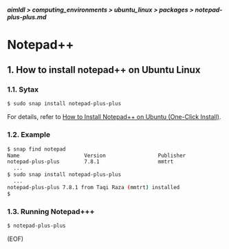 ##### aimldl > computing_environments > ubuntu_linux > packages > notepad-plus-plus.md

# Notepad++

## 1. How to install notepad++ on Ubuntu Linux
### 1.1. Sytax
```bash
$ sudo snap install notepad-plus-plus
```
For details, refer to [How to Install Notepad++ on Ubuntu (One-Click Install)](https://www.omgubuntu.co.uk/2019/05/install-notepad-in-ubuntu).

### 1.2. Example
```bash
$ snap find notepad
Name                     Version                 Publisher                 Notes  Summary
notepad-plus-plus        7.8.1                   mmtrt                     -      Notepad-Plus-Plus is a free source code editor.
  ...
$ sudo snap install notepad-plus-plus
  ...
notepad-plus-plus 7.8.1 from Taqi Raza (mmtrt) installed
$ 
```
### 1.3. Running Notepad+++
```bash
$ notepad-plus-plus
```
(EOF)
